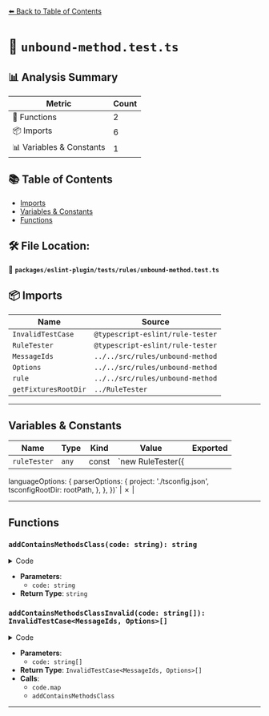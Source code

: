 [⬅️ Back to Table of Contents](../../../../index.md)

# 📄 `unbound-method.test.ts`

## 📊 Analysis Summary

| Metric | Count |
|--------|-------|
| 🔧 Functions | 2 |
| 📦 Imports | 6 |
| 📊 Variables & Constants | 1 |

## 📚 Table of Contents

- [Imports](#imports)
- [Variables & Constants](#variables-constants)
- [Functions](#functions)

## 🛠️ File Location:
📂 **`packages/eslint-plugin/tests/rules/unbound-method.test.ts`**

## 📦 Imports

| Name | Source |
|------|--------|
| `InvalidTestCase` | `@typescript-eslint/rule-tester` |
| `RuleTester` | `@typescript-eslint/rule-tester` |
| `MessageIds` | `../../src/rules/unbound-method` |
| `Options` | `../../src/rules/unbound-method` |
| `rule` | `../../src/rules/unbound-method` |
| `getFixturesRootDir` | `../RuleTester` |


---

## Variables & Constants

| Name | Type | Kind | Value | Exported |
|------|------|------|-------|----------|
| `ruleTester` | `any` | const | `new RuleTester({
  languageOptions: {
    parserOptions: {
      project: './tsconfig.json',
      tsconfigRootDir: rootPath,
    },
  },
})` | ✗ |


---

## Functions

### `addContainsMethodsClass(code: string): string`

<details><summary>Code</summary>

```ts
function addContainsMethodsClass(code: string): string {
  return `
class ContainsMethods {
  bound?: () => void;
  unbound?(): void;

  static boundStatic?: () => void;
  static unboundStatic?(): void;
}

let instance = new ContainsMethods();

const arith = {
  double(this: void, x: number): number {
    return x * 2;
  }
};

${code}
  `;
}
```
</details>

- **Parameters**:
  - `code: string`
- **Return Type**: `string`
### `addContainsMethodsClassInvalid(code: string[]): InvalidTestCase<MessageIds, Options>[]`

<details><summary>Code</summary>

```ts
function addContainsMethodsClassInvalid(
  code: string[],
): InvalidTestCase<MessageIds, Options>[] {
  return code.map(c => ({
    code: addContainsMethodsClass(c),
    errors: [
      {
        line: 18,
        messageId: 'unboundWithoutThisAnnotation',
      },
    ],
  }));
}
```
</details>

- **Parameters**:
  - `code: string[]`
- **Return Type**: `InvalidTestCase<MessageIds, Options>[]`
- **Calls**:
  - `code.map`
  - `addContainsMethodsClass`

---